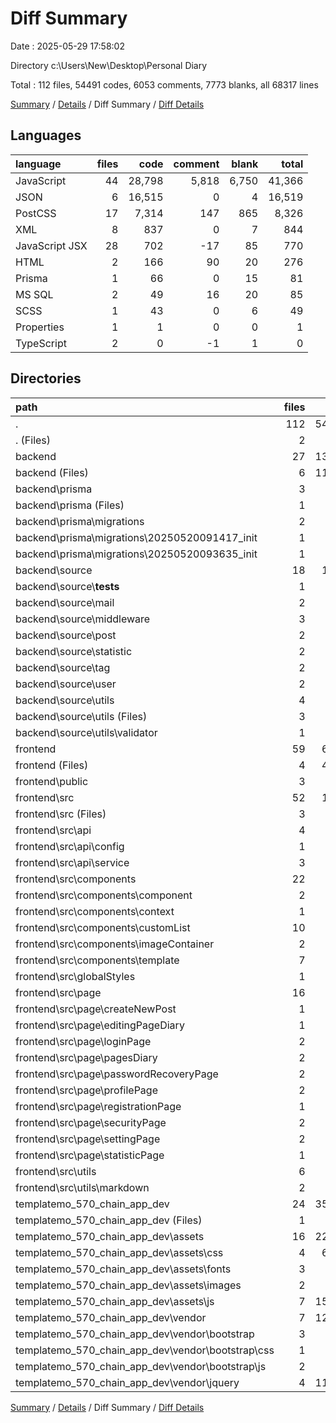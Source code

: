 # Diff Summary

Date : 2025-05-29 17:58:02

Directory c:\\Users\\New\\Desktop\\Personal Diary

Total : 112 files,  54491 codes, 6053 comments, 7773 blanks, all 68317 lines

[Summary](results.md) / [Details](details.md) / Diff Summary / [Diff Details](diff-details.md)

## Languages
| language | files | code | comment | blank | total |
| :--- | ---: | ---: | ---: | ---: | ---: |
| JavaScript | 44 | 28,798 | 5,818 | 6,750 | 41,366 |
| JSON | 6 | 16,515 | 0 | 4 | 16,519 |
| PostCSS | 17 | 7,314 | 147 | 865 | 8,326 |
| XML | 8 | 837 | 0 | 7 | 844 |
| JavaScript JSX | 28 | 702 | -17 | 85 | 770 |
| HTML | 2 | 166 | 90 | 20 | 276 |
| Prisma | 1 | 66 | 0 | 15 | 81 |
| MS SQL | 2 | 49 | 16 | 20 | 85 |
| SCSS | 1 | 43 | 0 | 6 | 49 |
| Properties | 1 | 1 | 0 | 0 | 1 |
| TypeScript | 2 | 0 | -1 | 1 | 0 |

## Directories
| path | files | code | comment | blank | total |
| :--- | ---: | ---: | ---: | ---: | ---: |
| . | 112 | 54,491 | 6,053 | 7,773 | 68,317 |
| . (Files) | 2 | 43 | 0 | 2 | 45 |
| backend | 27 | 13,168 | 21 | 231 | 13,420 |
| backend (Files) | 6 | 11,770 | 3 | 19 | 11,792 |
| backend\\prisma | 3 | 115 | 16 | 35 | 166 |
| backend\\prisma (Files) | 1 | 66 | 0 | 15 | 81 |
| backend\\prisma\\migrations | 2 | 49 | 16 | 20 | 85 |
| backend\\prisma\\migrations\\20250520091417_init | 1 | 48 | 15 | 19 | 82 |
| backend\\prisma\\migrations\\20250520093635_init | 1 | 1 | 1 | 1 | 3 |
| backend\\source | 18 | 1,283 | 2 | 177 | 1,462 |
| backend\\source\\__tests__ | 1 | 189 | 0 | 45 | 234 |
| backend\\source\\mail | 2 | 132 | 0 | 18 | 150 |
| backend\\source\\middleware | 3 | 51 | 0 | 7 | 58 |
| backend\\source\\post | 2 | 404 | 0 | 38 | 442 |
| backend\\source\\statistic | 2 | 40 | 0 | 8 | 48 |
| backend\\source\\tag | 2 | 58 | 0 | 9 | 67 |
| backend\\source\\user | 2 | 349 | 0 | 38 | 387 |
| backend\\source\\utils | 4 | 60 | 2 | 14 | 76 |
| backend\\source\\utils (Files) | 3 | 24 | 0 | 5 | 29 |
| backend\\source\\utils\\validator | 1 | 36 | 2 | 9 | 47 |
| frontend | 59 | 6,240 | -13 | 175 | 6,402 |
| frontend (Files) | 4 | 4,771 | 0 | 0 | 4,771 |
| frontend\\public | 3 | 168 | 0 | 3 | 171 |
| frontend\\src | 52 | 1,301 | -13 | 172 | 1,460 |
| frontend\\src (Files) | 3 | 55 | 6 | 6 | 67 |
| frontend\\src\\api | 4 | 97 | 0 | 9 | 106 |
| frontend\\src\\api\\config | 1 | 14 | 0 | 3 | 17 |
| frontend\\src\\api\\service | 3 | 83 | 0 | 6 | 89 |
| frontend\\src\\components | 22 | 616 | -1 | 90 | 705 |
| frontend\\src\\components\\component | 2 | 42 | 0 | 7 | 49 |
| frontend\\src\\components\\context | 1 | 3 | 0 | 2 | 5 |
| frontend\\src\\components\\customList | 10 | 356 | 0 | 44 | 400 |
| frontend\\src\\components\\imageContainer | 2 | 42 | 0 | 8 | 50 |
| frontend\\src\\components\\template | 7 | 173 | -1 | 29 | 201 |
| frontend\\src\\globalStyles | 1 | 44 | 0 | 1 | 45 |
| frontend\\src\\page | 16 | 422 | -22 | 64 | 464 |
| frontend\\src\\page\\createNewPost | 1 | 10 | 0 | -2 | 8 |
| frontend\\src\\page\\editingPageDiary | 1 | 14 | 0 | 4 | 18 |
| frontend\\src\\page\\loginPage | 2 | 6 | 0 | -1 | 5 |
| frontend\\src\\page\\pagesDiary | 2 | -14 | 0 | 12 | -2 |
| frontend\\src\\page\\passwordRecoveryPage | 2 | 92 | 0 | 15 | 107 |
| frontend\\src\\page\\profilePage | 2 | 120 | 0 | 11 | 131 |
| frontend\\src\\page\\registrationPage | 1 | 11 | -27 | -1 | -17 |
| frontend\\src\\page\\securityPage | 2 | 20 | 0 | 4 | 24 |
| frontend\\src\\page\\settingPage | 2 | 99 | 5 | 10 | 114 |
| frontend\\src\\page\\statisticPage | 1 | 64 | 0 | 12 | 76 |
| frontend\\src\\utils | 6 | 67 | 4 | 2 | 73 |
| frontend\\src\\utils\\markdown | 2 | 0 | -1 | 1 | 0 |
| templatemo_570_chain_app_dev | 24 | 35,040 | 6,045 | 7,365 | 48,450 |
| templatemo_570_chain_app_dev (Files) | 1 | 165 | 90 | 20 | 275 |
| templatemo_570_chain_app_dev\\assets | 16 | 22,870 | 2,819 | 3,825 | 29,514 |
| templatemo_570_chain_app_dev\\assets\\css | 4 | 6,960 | 146 | 796 | 7,902 |
| templatemo_570_chain_app_dev\\assets\\fonts | 3 | 597 | 0 | 2 | 599 |
| templatemo_570_chain_app_dev\\assets\\images | 2 | 72 | 0 | 2 | 74 |
| templatemo_570_chain_app_dev\\assets\\js | 7 | 15,241 | 2,673 | 3,025 | 20,939 |
| templatemo_570_chain_app_dev\\vendor | 7 | 12,005 | 3,136 | 3,520 | 18,661 |
| templatemo_570_chain_app_dev\\vendor\\bootstrap | 3 | 8 | 13 | 0 | 21 |
| templatemo_570_chain_app_dev\\vendor\\bootstrap\\css | 1 | 6 | 1 | 0 | 7 |
| templatemo_570_chain_app_dev\\vendor\\bootstrap\\js | 2 | 2 | 12 | 0 | 14 |
| templatemo_570_chain_app_dev\\vendor\\jquery | 4 | 11,997 | 3,123 | 3,520 | 18,640 |

[Summary](results.md) / [Details](details.md) / Diff Summary / [Diff Details](diff-details.md)